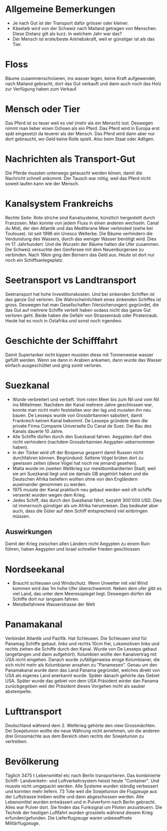 # Allgemeine Bemerkungen
- Je nach Gut ist der Transport dafür grösser oder kleiner.
- Käselaib wird von der Schweiz nach Mailand getragen von Menschen. Diese Distanz gilt als kurz. In welchem Jahr war das?
- Der Mensch ist erste/beste Antriebskraft, weil er günstiger ist als das Tier.

# Floss
Bäume zusammenschnüeren, ins wasser legen, keine Kraft aufgewendet, nach Mailand gebracht, dort das Gut verkauft und dann auch noch das Holz zur Verfügung haben zum Verkauf.

# Mensch oder Tier
Das Pferd ist so teuer weil es viel (mehr als ein Mensch) isst. Deswegen nimmt man lieber einen Ochsen als ein Pferd. Das Pferd wird in Europa erst spät eingesetzt da teuerer als der Mensch. Das Pferd wird dann aber nur dort gebraucht, wo Geld keine Rolle spielt. Also beim Staat oder Adligen.

# Nachrichten als Transport-Gut
Die Pferde mussten unterwegs getauscht werden könen, damit die Nachricht schnell ankommt. Der Tausch war nötig, weil das Pferd nicht soweit laufen kann wie der Mensch.

# Kanalsystem Frankreichs
Rechte Seite: Rote striche sind Kanalsysteme, künstlich hergestellt durch Franzosen. Man konnte von jedem Fluss in einen anderen wechseln. Canal du Midi, der den Atlantik und das Mediterane Meer verbinded (siehe bei Toulouse). Ist seit 1996 ein Unesco Welterbe. Die Bäume verhindern die Verdunstung des Wassers, durch das weniger Wasser benötigt wird. Dies im 17. Jahrhundert. Und die Wurzeln der Bäume halten die Ufer zusammen. Die Schweiz versuchte den Genfersee mit dem Neuenburgersee zu verbinden. Nach 16km ging den Bernern das Geld aus. Heute ist dort nur noch ein Schiffsanlegeplatz.

# Seetransport vs Landtransport
Seetransport hat hohe Investitionskosten. Und bei sinkenden Schiffen ist das ganze Gut verloren. Die Wahrscheinlichkeit eines sinkenden Schiffes ist gross. Deswegen hat man Gesellschaften (Versicherungen) gegründet, die das Gut auf mehrere Schiffe verteilt haben sodass nicht das ganze Gut verloren geht. Beide haben die Gefahr von Strassenraub oder Piratenraub. Heute hat es noch in Ostafrika und sonst noch irgendwo.

# Geschichte der Schifffahrt
Damit Supertanker nicht kippen mussten diese mit Tonnenweise wasser gefüllt werden. Wenn sie dann in Arabien ankamen, dann wurde das Wasser einfach ausgeschüttet und ging somit verloren.

# Suezkanal
- Wurde verbreitert und vertieft. Vom roten Meer bis zum Nil und vom Nil ins Mittelmeer. Nachdem der Kanal mehrere Jahre geschlossen war, konnte man nicht mehr feststellen wor der lag und mussten ihn neu bauen. De Lesseps wurde von Grossbritannien sabotiert, damit Frankreich keinen Kanal bekommt. De Lesseps gründete dann die private Firma Companie Universelle Du Canal de Suez. Der Bau des Kanals dauerte 10 Jahre.
- Alle Schiffe dürfen durch den Suezkanal fahren. Aegypten darf dies nicht verhindern (nachdem Grossbritannien Aegypten uebernommen haben).
- In der Türkei wird oft der Bosperus gesperrt damit Russen nicht durchfahren können. Begründund: Seltene Vögel brüten dort zu gewissen zeiten (diese Vögel hat noch nie jemand gesehen).
- Malta wurde im zweiten Weltkrieg zur meistbombardierten Stadt, weil sie am Suezkanal liegt und sie damals GB angehört haben und die Deutschen Afrika beliefern wollten ohne von den Engländern auseinander genommen zu werden.
- 1975 musste der Kanal praktisch neu gebaut werden weil oft schiffe versenkt wurden wegen dem Krieg.
- Jedes Schiff, das durch den Suezkanal fährt, bezahlt 300'000 USD. Dies ist immernoch günstiger als um Afrika herumreisen. Das bedeutet aber auch, dass die Güter auf dem Schiff entsprechend viel einbringen müssen.

## Auswirkungen
Damit der Krieg zwischen allen Ländern nicht Aegypten zu einem Ruin führen, haben Aegypten und Israel schneller frieden geschlossen.

# Nordseekanal
- Braucht schleusen und Windschutz. Wenn Unwetter mit viel Wind kommen wird das 1m hohe Ufer überschwemmt. Neben dem ufer gibt es viel Land, das unter dem Meeresspiegel liegt. Deswegen dürfen die Schiffe dort nur langsam fahren.
- Meistbefahrene Wasserstrasse der Welt

# Panamakanal
Verbindet Atlantik und Pazifik. Hat Schleusen. Die Schleusen sind für Panamag Schiffe gebaut. links und rechts 10cm frei, Lokomotiven links und rechts ziehen die Schiffe durch den Kanal. Wurde von De Lesseps gebaut (angefangen und dann aufgehört). Kolumbien  wollte den Kanalvertrag mit USA nicht eingehen. Danach wurde zufälligerweise einige Kolumbianer, die sich nicht mehr als Kolumbianer ansahen zu "Panamesen". Genau um den Panamakanal wurde dann das Land Panama gegründet, welches direkt von USA als eigenes Land anerkannt wurde. Später danach gehörte das Gebiet USA. Später wurde das gebiet von dem USA Präsident wirder dan Panama zurückgegeben weil der Präsident dieses Vorgehen nicht als sauber abstempelte.

# Lufttransport
Deutschland während dem 2. Weltkrieg gehörte den view Grossmächten. Dei Sowjetunion wollte die neue Währung nicht annehmen, um die anderen drei Grossmächte aus dem Bereich oben rechts der Sowjetunion zu vertreiben.

# Bevölkerung
Täglich 3475 t Lebensmittel etc nach Berlin transportieren. Das kombinierte Schiff- Landverkehr- und Luftverkehrsystem heisst heute "Container". Und musste nicht umgepackt werden. Alle Systeme wurden ständig verbessert und konnten mehr liefern. 73 Tote weil die Sowjetunion die Flugzeuge aus der Luftstrasse treiben wollte und dann abgeschossen werden. Alle Lebensmittel wurden entwässert und in Pulverform nach Berlin gebracht. Alles war Pulver dort. Sie finden das Funksignal um Piloten anzusteuern. Die Technik der heutigen Luftfahrt wurden grossteils während diesem Krieg erfunden/gefunden. Die Lieferflugzeuge waren unbewaffnete Militärflugzeuge.
